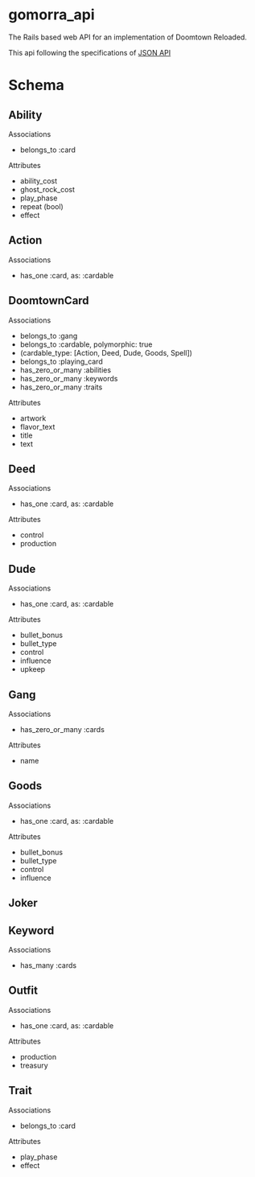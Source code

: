 # gomorra_api
The Rails based web API for an implementation of Doomtown Reloaded.

This api following the specifications of [JSON API](http://jsonapi.org)

# Schema
## Ability
Associations
- belongs_to :card

Attributes
- ability_cost
- ghost_rock_cost
- play_phase
- repeat (bool)
- effect

## Action
Associations
- has_one :card, as: :cardable

## DoomtownCard
Associations
- belongs_to :gang
- belongs_to :cardable, polymorphic: true
- (cardable_type: [Action, Deed, Dude, Goods, Spell])
- belongs_to :playing_card
- has_zero_or_many :abilities
- has_zero_or_many :keywords
- has_zero_or_many :traits

Attributes
- artwork
- flavor_text
- title
- text

## Deed
Associations
- has_one :card, as: :cardable

Attributes
- control
- production

## Dude
Associations
- has_one :card, as: :cardable

Attributes
- bullet_bonus
- bullet_type
- control
- influence
- upkeep

## Gang
Associations
- has_zero_or_many :cards

Attributes
- name

## Goods
Associations
- has_one :card, as: :cardable

Attributes
- bullet_bonus
- bullet_type
- control
- influence

## Joker
## Keyword
Associations
- has_many :cards

## Outfit
Associations
- has_one :card, as: :cardable

Attributes
- production
- treasury

## Trait
Associations
- belongs_to :card

Attributes
- play_phase
- effect
